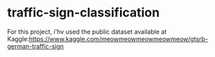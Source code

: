 # traffic-sign-classification
For this project, i'hv used the public dataset available at Kaggle:https://www.kaggle.com/meowmeowmeowmeowmeow/gtsrb-german-traffic-sign

